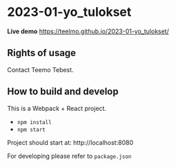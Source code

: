 # 2023-01-yo_tulokset

**Live demo** https://teelmo.github.io/2023-01-yo_tulokset/

## Rights of usage

Contact Teemo Tebest.

## How to build and develop

This is a Webpack + React project.

* `npm install`
* `npm start`

Project should start at: http://localhost:8080

For developing please refer to `package.json`